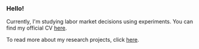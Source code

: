 ### Hello!

Currently, I'm studying labor market decisions using experiments. You can find my official CV [here](https://drive.google.com/file/d/12ylab4YmZt1ISsAGNXgVL07R8dB724uj/view?usp=sharing).

To read more about my research projects, click [here](https://alexopanasets.github.io/research).
